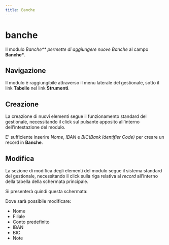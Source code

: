 ```yaml
---
title: Banche
---
```


# banche

Il modulo _Banche\*\* permette di aggiungere nuove Banche_ al campo **Banche\***.

## Navigazione

Il modulo è raggiungibile attraverso il menu laterale del gestionale, sotto il link **Tabelle** nel link **Strumenti**.

## Creazione

La creazione di nuovi elementi segue il funzionamento standard del gestionale, necessitando il click sul pulsante apposito all'interno dell'intestazione del modulo.

E' sufficiente inserire _Nome_, _IBAN_ e _BIC\(Bank Identifier Code\)_ per creare un record in **Banche**.

## Modifica

La sezione di modifica degli elementi del modulo segue il sistema standard del gestionale, necessitando il click sulla riga relativa al _record_ all'interno della tabella della schermata principale.

Si presenterà quindi questa schermata:

Dove sarà possibile modificare:

* Nome
* Filiale
* Conto predefinito
* IBAN
* BIC
* Note

